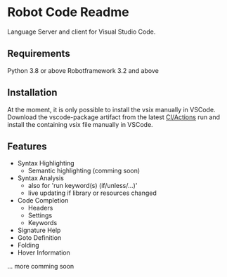 # Robot Code Readme

Language Server and client for Visual Studio Code.

## Requirements

Python 3.8 or above
Robotframework 3.2 and above

## Installation

At the moment, it is only possible to install the vsix manually in VSCode.
Download the vscode-package artifact from the latest [CI/Actions](https://github.com/d-biehl/robotcode/actions/workflows/build.yml) run and install the containing vsix file manually in VSCode.

## Features

* Syntax Highlighting
    * Semantic highlighting (comming soon)
* Syntax Analysis
    * also for 'run keyword(s) (if/unless/...)'
    * live updating if library or resources changed    
* Code Completion
    * Headers
    * Settings
    * Keywords
* Signature Help
* Goto Definition
* Folding
* Hover Information


... more comming soon
